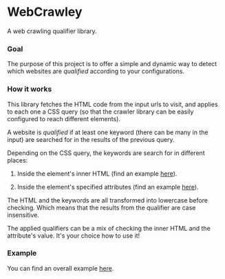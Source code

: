 # WebCrawley

A web crawling qualifier library.

### Goal

The purpose of this project is to offer a simple and dynamic way to detect which websites are *qualified* according to your configurations. 

### How it works

This library fetches the HTML code from the input urls to visit, and applies to each one a CSS query (so that the crawler library can be easily configured to reach different elements).

A website is *qualified* if at least one keyword (there can be many in the input) are searched for in the results of the previous query.
 
Depending on the CSS query, the keywords are search for in different places:

 1. Inside the element's inner HTML (find an example [here](src/main/java/examples/InnerHtmlExample.java)).
 
 1. Inside the element's specified attributes (find an example [here](src/main/java/examples/AttributeExample.java)).

The HTML and the keywords are all transformed into lowercase before checking. Which means that the results from the qualifier are case insensitive.

The applied qualifiers can be a mix of checking the inner HTML and the attribute's value. It's your choice how to use it!

### Example

You can find an overall example [here](src/main/java/examples/OverallExample.java).